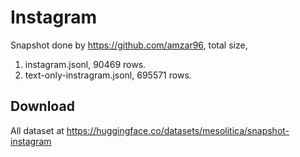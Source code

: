 # Instagram

Snapshot done by https://github.com/amzar96, total size,

1. instagram.jsonl, 90469 rows.
2. text-only-instragram.jsonl, 695571 rows.

## Download

All dataset at https://huggingface.co/datasets/mesolitica/snapshot-instagram